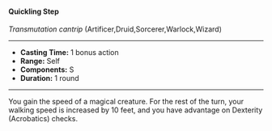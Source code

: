 #### Quickling Step
*Transmutation cantrip* (Artificer,Druid,Sorcerer,Warlock,Wizard)
___
- **Casting Time:** 1 bonus action
- **Range:** Self
- **Components:** S
- **Duration:** 1 round
---
You gain the speed of a magical creature. For the rest of the turn, your walking speed is increased by 10 feet, and you have advantage on Dexterity (Acrobatics) checks.
